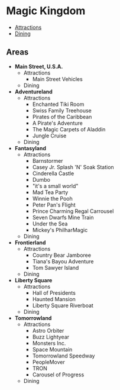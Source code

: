 # Magic Kingdom

- [Attractions](https://github.com/asemanko/travel-plans/blob/master/destination/north-america/usa/florida/disney-world/magic-kingdom/magic-kingdom-attractions.md)
- [Dining](https://github.com/asemanko/travel-plans/blob/master/destination/north-america/usa/florida/disney-world/magic-kingdom/magic-kingdom-dining.md)


## Areas

- **Main Street, U.S.A.**
  - Attractions
    - Main Street Vehicles
  - Dining
- **Adventureland**
  - Attractions
    - Enchanted Tiki Room
    - Swiss Family Treehouse
    - Pirates of the Caribbean
    - A Pirate's Adventure
    - The Magic Carpets of Aladdin
    - Jungle Cruise
  - Dining
- **Fantasyland**
  - Attractions
    - Barnstormer
    - Casey Jr. Splash 'N' Soak Station
    - Cinderella Castle
    - Dumbo
    - "it's a small world"
    - Mad Tea Party
    - Winnie the Pooh
    - Peter Pan's Flight
    - Prince Charming Regal Carrousel
    - Seven Dwarfs Mine Train
    - Under the Sea
    - Mickey's PhilharMagic
  - Dining
- **Frontierland**
  - Attractions
    - Country Bear Jamboree
    - Tiana's Bayou Adventure
    - Tom Sawyer Island
  - Dining
- **Liberty Square**
  - Attractions
    - Hall of Presidents
    - Haunted Mansion
    - Liberty Square Riverboat
  - Dining
- **Tomorrowland**
  - Attractions
    - Astro Orbiter
    - Buzz Lightyear
    - Monsters Inc.
    - Space Mountain
    - Tomorrowland Speedway
    - PeopleMover
    - TRON
    - Carousel of Progress
  - Dining

